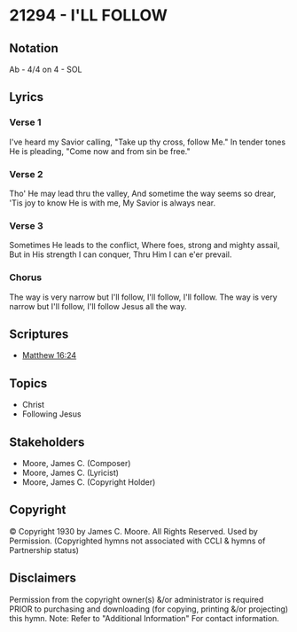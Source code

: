 # 21294 - I'LL FOLLOW

## Notation

Ab - 4/4 on 4 - SOL

## Lyrics

### Verse 1

I've heard my Savior calling, "Take up thy cross, follow Me." In tender tones He is pleading, "Come now and from sin be free." 

### Verse 2

Tho' He may lead thru the valley, And sometime the way seems so drear, 'Tis joy to know He is with me, My Savior is always near.

### Verse 3

Sometimes He leads to the conflict, Where foes, strong and mighty assail, But in His strength I can conquer, Thru Him I can e'er prevail.

### Chorus

The way is very narrow but I'll follow, I'll follow, I'll follow. The way is very narrow but I'll follow, I'll follow Jesus all the way.


## Scriptures

- [Matthew 16:24](https://www.biblegateway.com/passage/?search=Matthew%2016%3A24)

## Topics

- Christ
- Following Jesus

## Stakeholders

- Moore, James C. (Composer)
- Moore, James C. (Lyricist)
- Moore, James C. (Copyright Holder)

## Copyright

© Copyright 1930 by James C. Moore. All Rights Reserved. Used by Permission.
(Copyrighted hymns not associated with CCLI & hymns of Partnership status)

## Disclaimers

Permission from the copyright owner(s) &/or administrator is required PRIOR to purchasing and downloading (for copying, printing &/or projecting) this hymn.
Note: Refer to "Additional Information" For contact information.

